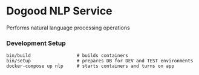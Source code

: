 # Dogood NLP Service
Performs natural language processing operations

### Development Setup
    bin/build                 # builds containers
    bin/setup                 # prepares DB for DEV and TEST environments
    docker-compose up nlp     # starts containers and turns on app

